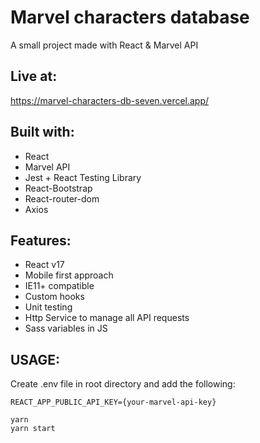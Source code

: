 # Marvel characters database

A small project made with React & Marvel API

## Live at:

https://marvel-characters-db-seven.vercel.app/

## Built with:

- React
- Marvel API
- Jest + React Testing Library
- React-Bootstrap
- React-router-dom
- Axios

## Features:

- React v17
- Mobile first approach
- IE11+ compatible
- Custom hooks
- Unit testing
- Http Service to manage all API requests
- Sass variables in JS

## USAGE:

Create .env file in root directory and add the following:

```
REACT_APP_PUBLIC_API_KEY={your-marvel-api-key}
```

```
yarn
yarn start
```
